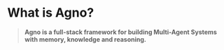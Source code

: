 # What is Agno?

> **Agno is a full-stack framework for building Multi-Agent Systems with memory, knowledge and reasoning.**
